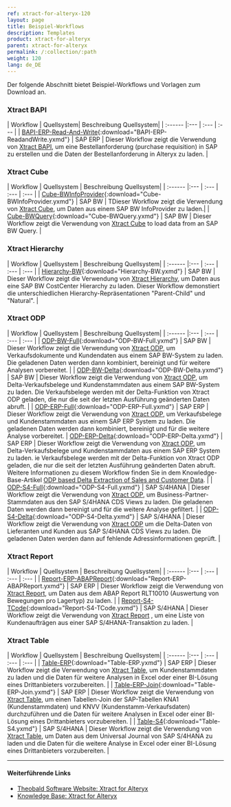 ```yaml
---
ref: xtract-for-alteryx-120
layout: page
title: Beispiel-Workflows
description: Templates
product: xtract-for-alteryx
parent: xtract-for-alteryx
permalink: /:collection/:path
weight: 120
lang: de_DE
---
```


Der folgende Abschnitt bietet Beispiel-Workflows und Vorlagen zum Download an.


### Xtract BAPI


| Workflow | Quellsystem| Beschreibung Quellsystem|
| :------ |:--- | :--- | :--- |
| [BAPI-ERP-Read-And-Write](/docs/alteryx-workflows/BAPI-ERP-ReadandWrite.yxmd){:download="BAPI-ERP-ReadandWrite.yxmd"}  | SAP ERP | Dieser Workflow zeigt die Verwendung von [Xtract BAPI](./bapis-und-funktionsbausteine), um eine Bestellanforderung (purchase requisition) in SAP zu erstellen und die Daten der Bestellanforderung in Alteryx zu laden. |

### Xtract Cube

| Workflow | Quellsystem | Beschreibung Quellsystem|
| :------ |:--- | :--- | :--- | :--- |
| [Cube-BWInfoProvider](/docs/alteryx-workflows/Cube-BWInfoProvider.yxmd){:download="Cube-BWInfoProvider.yxmd"}  | SAP BW | TDieser Workflow zeigt die Verwendung von  [Xtract Cube](./bw-cube), um Daten aus einem SAP BW InfoProvider zu laden.|
| [Cube-BWQuery](/docs/alteryx-workflows/Cube-BWQuery.yxmd){:download="Cube-BWQuery.yxmd"}  | SAP BW | Dieser Workflow zeigt die Verwendung von [Xtract Cube](./bw-cube) to load data from an SAP BW Query. |

### Xtract Hierarchy

| Workflow | Quellsystem | Beschreibung Quellsystem|
| :------ |:--- | :--- | :--- | :--- |
| [Hierarchy-BW](/docs/alteryx-workflows/Hierarchy-BW.yxmd){:download="Hierarchy-BW.yxmd"}  | SAP BW | Dieser Workflow zeigt die Verwendung von [Xtract Hierarchy](./bw-hierarchien), um Daten aus eine SAP BW CostCenter Hierarchy zu laden. Dieser Workflow demonstiert die unterschiedlichen Hierarchy-Repräsentationen "Parent-Child" und "Natural".  |

### Xtract ODP

| Workflow  | Quellsystem | Beschreibung Quellsystem|
| :------ |:--- | :--- | :--- | :--- |
| [ODP-BW-Full](/docs/alteryx-workflows/ODP-BW-Full.yxmd){:download="ODP-BW-Full.yxmd"}  | SAP BW | Dieser Workflow zeigt die Verwendung von [Xtract ODP](./odp), um Verkaufsdokumente und Kundendaten aus einem SAP BW-System zu laden. Die geladenen Daten werden dann kombiniert, bereinigt und für weitere Analysen vorbereitet. |
| [ODP-BW-Delta](/docs/alteryx-workflows/ODP-BW-Delta.yxmd){:download="ODP-BW-Delta.yxmd"}  | SAP BW | Dieser Workflow zeigt die Verwendung von [Xtract ODP](./odp), um Delta-Verkaufsbelege und Kundenstammdaten aus einem SAP BW-System zu laden. Die Verkaufsbelege werden mit der Delta-Funktion von Xtract ODP geladen, die nur die seit der letzten Ausführung geänderten Daten abruft. |
| [ODP-ERP-Full](/docs/alteryx-workflows/ODP-ERP-Full.yxmd){:download="ODP-ERP-Full.yxmd"}  |  SAP ERP | Dieser Workflow zeigt die Verwendung von [Xtract ODP](./odp), um Verkaufsbelege und Kundenstammdaten aus einem SAP ERP System zu laden. Die geladenen Daten werden dann kombiniert, bereinigt und für die weitere Analyse vorbereitet.
| [ODP-ERP-Delta](/docs/alteryx-workflows/ODP-ERP-Delta.yxmd){:download="ODP-ERP-Delta.yxmd"}  | SAP ERP | Dieser Workflow zeigt die Verwendung von [Xtract ODP](./odp), um Delta-Verkaufsbelege und Kundenstammdaten aus einem SAP ERP System zu laden. ie Verkaufsbelege werden mit der Delta-Funktion von Xtract ODP geladen, die nur die seit der letzten Ausführung geänderten Daten abruft. <br> Weitere Informationen zu diesem Workflow finden Sie in dem Knowledge-Base-Artikel [ODP based Delta Extraction of Sales and Customer Data](https://kb.theobald-software.com/xtract-for-alteryx/ODP-based.delta-extraction-of-sales-data).  |
| [ODP-S4-Full](/docs/alteryx-workflows/ODP-S4-Full.yxmd){:download="ODP-S4-Full.yxmd"}  | SAP S/4HANA | Dieser Workflow zeigt die Verwendung von [Xtract ODP](./odp), um Business-Partner-Stammdaten aus den SAP S/4HANA CDS Views zu laden. Die geladenen Daten werden dann bereinigt und für die weitere Analyse gefiltert. |
| [ODP-S4-Delta](/docs/alteryx-workflows/ODP-S4-Delta.yxmd){:download="ODP-S4-Delta.yxmd"}  | SAP S/4HANA | Dieser Workflow zeigt die Verwendung von [Xtract ODP](./odp) um die Delta-Daten von Lieferanten und Kunden aus SAP S/4HANA CDS Views zu laden. Die geladenen Daten werden dann auf fehlende Adressinformationen geprüft. |

### Xtract Report

| Workflow  | Quellsystem | Beschreibung Quellsystem|
| :------ |:--- | :--- | :--- | :--- |
| [Report-ERP-ABAPReport](/docs/alteryx-workflows/Report-ERP-ABAPReport.yxmd){:download="Report-ERP-ABAPReport.yxmd"}  | SAP ERP | Dieser Workflow zeigt die Verwendung von [Xtract Report](./reports), um Daten aus dem ABAP Report RLT10010 (Auswertung von Bewegungen pro Lagertyp) zu laden. |
| [Report-S4-TCode](/docs/alteryx-workflows/Report-S4-TCode.yxmd){:download="Report-S4-TCode.yxmd"}  | SAP S/4HANA | Dieser Workflow zeigt die Verwendung von [Xtract Report](./reports) , um eine Liste von Kundenaufträgen aus einer SAP S/4HANA-Transaktion zu laden. |

### Xtract Table

| Workflow | Quellsystem | Beschreibung Quellsystem|
| :------ |:--- | :--- | :--- | :--- |
| [Table-ERP](/docs/alteryx-workflows/Table-ERP.yxmd){:download="Table-ERP.yxmd"}  | SAP ERP | Dieser Workflow zeigt die Verwendung von [Xtract Table](./table), um Kundenstammdaten zu laden und die Daten für weitere Analysen in Excel oder einer BI-Lösung eines Drittanbieters vorzubereiten. |
| [Table-ERP-Join](/docs/alteryx-workflows/Table-ERP-Join.yxmd){:download="Table-ERP-Join.yxmd"}  | SAP ERP | Dieser Workflow zeigt die Verwendung von [Xtract Table](./table), um einen Tabellen-Join der SAP-Tabellen KNA1 (Kundenstammdaten) und KNVV (Kundenstamm-Verkaufsdaten) durchzuführen und die Daten für weitere Analysen in Excel oder einer BI-Lösung eines Drittanbieters vorzubereiten. |
| [Table-S4](/docs/alteryx-workflows/Table-S4.yxmd){:download="Table-S4.yxmd"}  | SAP S/4HANA | Dieser Workflow zeigt die Verwendung von [Xtract Table](./table), um Daten aus dem Universal Journal von SAP S/4HANA zu laden und die Daten für die weitere Analyse in Excel oder einer BI-Lösung eines Drittanbieters vorzubereiten. |

******
#### Weiterführende Links
- [Theobald Software Website: Xtract for Alteryx](https://theobald-software.com/xtract-for-alteryx/)
- [Knowledge Base: Xtract for Alteryx](https://kb.theobald-software.com/xtract-for-alteryx)